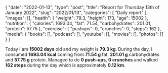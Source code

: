{
    "date": "2022-01-13",
    "type": "post",
    "title": "Report for Thursday 13th of January 2022",
    "slug": "2022\/01\/13",
    "categories": [
        "Daily report"
    ],
    "images": [],
    "health": {
        "weight": 79.3,
        "height": 173,
        "age": 15002
    },
    "nutrition": {
        "calories": 1693.04,
        "fat": 71.54,
        "carbohydrates": 201.01,
        "protein": 57.75
    },
    "exercise": {
        "pushups": 0,
        "crunches": 0,
        "steps": 162
    },
    "media": {
        "books": [],
        "podcast": [],
        "youtube": [],
        "movies": [],
        "photos": []
    }
}

Today I am <strong>15002 days</strong> old and my weight is <strong>79.3 kg</strong>. During the day, I consumed <strong>1693.04 kcal</strong> coming from <strong>71.54 g</strong> fat, <strong>201.01 g</strong> carbohydrates and <strong>57.75 g</strong> protein. Managed to do <strong>0 push-ups</strong>, <strong>0 crunches</strong> and walked <strong>162 steps</strong> during the day which is approximately <strong>0.12 km</strong>.